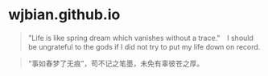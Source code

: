 # wjbian.github.io

 >"Life is like spring dream which vanishes without a trace."　I should be ungrateful to the gods if I did not try to put my life down on record.

 >“事如春梦了无痕”，苟不记之笔墨，未免有辜彼苍之厚。